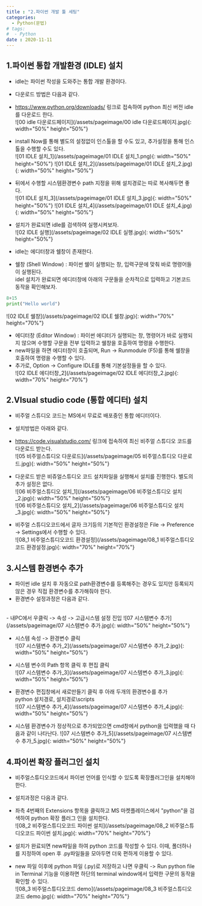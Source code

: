 ```yaml
---
title : "2.파이썬 개발 툴 세팅"
categories:
  - Python(문법)
# tags:
#  - Python
date : 2020-11-11
--- 
```


  
1.파이썬 통합 개발환경 (IDLE)  설치   
---

 - idle는 파이썬 작성을 도와주는 통합 개발 환경이다.  
 - 다운로드 방법은 다음과 같다.  
 
 
- <https://www.python.org/downloads/> 링크로 접속하여 python 최신 버전 idle를 다운로드 한다.  
 ![00 idle 다운로드페이지](/assets/pageimage/00 idle 다운로드페이지.jpg){: width="50%" height="50%"}

- install Now를 통해 별도의 설정없이 인스톨을 할 수도 있고, 추가설정을 통해 인스톨을 수행할 수도 있다.  
![01 IDLE 설치_1](/assets/pageimage/01 IDLE 설치_1.png){: width="50%" height="50%"}
![01 IDLE 설치_2](/assets/pageimage/01 IDLE 설치_2.jpg){: width="50%" height="50%"}

- 뒤에서 수행할 시스템환경변수 path 지정을 위해 설치경로는 따로 복사해두면 좋다.  
![01 IDLE 설치_3](/assets/pageimage/01 IDLE 설치_3.jpg){: width="50%" height="50%"}
![01 IDLE 설치_4](/assets/pageimage/01 IDLE 설치_4.jpg){: width="50%" height="50%"}

- 설치가 완료되면 idle를 검색하여 실행시켜보자.  
![02 IDLE 실행](/assets/pageimage/02 IDLE 실행.jpg){: width="50%" height="50%"}

- idle는 에디터창과 쉘창이 존재한다.  
- 쉘창 (Shell Window) : 파이썬 쉘이 실행되는 창, 입력구문에 맞춰 바로 명령어들이 실행된다.  
idel 설치가 완료되면 에디터창에 아래의 구문들을 순차적으로 입력하고 기본코드 동작을 확인해보자.

```python
8+15
print("Hello world")
```
![02 IDLE 쉘창](/assets/pageimage/02 IDLE 쉘창.jpg){: width="70%" height="70%"}

- 에디터창 (Editor Window) : 파이썬 에디터가 실행되는 창, 명령어가 바로 실행되지 않으며 수행할 구문을 전부 입력하고 쉘창을 호출하여 명령을 수행한다. 
- new파일을 하면 에디터창이 호출되며, Run -> Runmodule (F5)를 통해 쉘창을 호출하여 명령을 수행할 수 있다. 
- 추가로, Option -> Configure IDLE를 통해 기본설정들을 할 수 있다.  
![02 IDLE 에디터창_2](/assets/pageimage/02 IDLE 에디터창_2.jpg){: width="70%" height="70%"}


2.VIsual studio code (통합 에디터) 설치  
---
 
- 비주얼 스튜디오 코드는 MS에서 무료로 배포중인 통합 에디터이다.      
- 설치방법은 아래와 같다.  
  
- <https://code.visualstudio.com/>  링크에 접속하여 최신 비주얼 스튜디오 코드를 다운로드 받는다.  
![05 비주얼스튜디오 다운로드](/assets/pageimage/05 비주얼스튜디오 다운로드.jpg){: width="50%" height="50%"}  

- 다운로드 받은 비쥬얼스튜디오 코드 설치파일을 실행해서 설치를 진행한다. 별도의 추가 설정은 없다.  
![06 비주얼스튜디오 설치_1](/assets/pageimage/06 비주얼스튜디오 설치_2.jpg){: width="50%" height="50%"}  
![06 비주얼스튜디오 설치_2](/assets/pageimage/06 비주얼스튜디오 설치_3.jpg){: width="50%" height="50%"}  
   
- 비주얼 스튜디오코드에서 글자 크기등의 기본적인 환경설정은 File -> Preference -> Settings에서 수행할 수 있다.   
![08_1 비주얼스튜디오코드 환경설정](/assets/pageimage/08_1 비주얼스튜디오코드 환경설정.jpg){: width="70%" height="70%"}  


3.시스템 환경변수 추가 
--- 
- 파이썬 idle 설치 후 자동으로 path환경변수를 등록해주는 경우도 있지만 등록되지 않은 경우 직접 환경변수를 추가해줘야 한다.  
- 환경변수 설정과정은 다음과 같다.  
<br>
- 내PC에서 우클릭 -> 속성 -> 고급시스템 설정 진입  
![07 시스템변수 추가](/assets/pageimage/07 시스템변수 추가.jpg){: width="50%" height="50%"}

- 시스템 속성 -> 환경변수 클릭  
![07 시스템변수 추가_2](/assets/pageimage/07 시스템변수 추가_2.jpg){: width="50%" height="50%"}

- 시스템 변수의 Path 항목 클릭 후 편집 클릭  
![07 시스템변수 추가_3](/assets/pageimage/07 시스템변수 추가_3.jpg){: width="50%" height="50%"}

- 환경변수 편집창에서 새로만들기 클릭 후 아래 두개의 환경변수를 추가  
python 설치경로, 설치경로\scripts  
![07 시스템변수 추가_4](/assets/pageimage/07 시스템변수 추가_4.jpg){: width="50%" height="50%"}  

- 시스템 환경변수가 정상적으로 추가되었으면 cmd창에서 python을 입력했을 때 다음과 같이 나타난다.
![07 시스템변수 추가_5](/assets/pageimage/07 시스템변수 추가_5.jpg){: width="50%" height="50%"}


4.파이썬 확장 플러그인 설치 
--- 

- 비주얼스튜디오코드에서 파이썬 언어를 인식할 수 있도록 확장플러그인을 설치해야 한다.  
- 설치과정은 다음과 같다.  
  
- 좌측 4번째의 Extensions 항목을 클릭하고 MS 마켓플레이스에서 "python"을 검색하여 python 확장 플러그 인을 설치한다.   
![08_2 비주얼스튜디오코드 파이썬 설치](/assets/pageimage/08_2 비주얼스튜디오코드 파이썬 설치.jpg){: width="70%" height="70%"}  

- 설치가 완료되면 new파일을 하여 python 코드를 작성할 수 있다. 이때, 폴더하나를 지정하여 open 후 .py파일들을 모아두면 더욱 편하게 이용할 수 있다.  
- new 파일 이후에 python 파일 (.py)로 저장하고 나면 우클릭 -> Run python file in Terminal 기능을 이용하면 하단의 terminal window에서 입력한 구문의 동작을 확인할 수 있다.  
![08_3 비주얼스튜디오코드 demo](/assets/pageimage/08_3 비주얼스튜디오코드 demo.jpg){: width="70%" height="70%"}  
  
